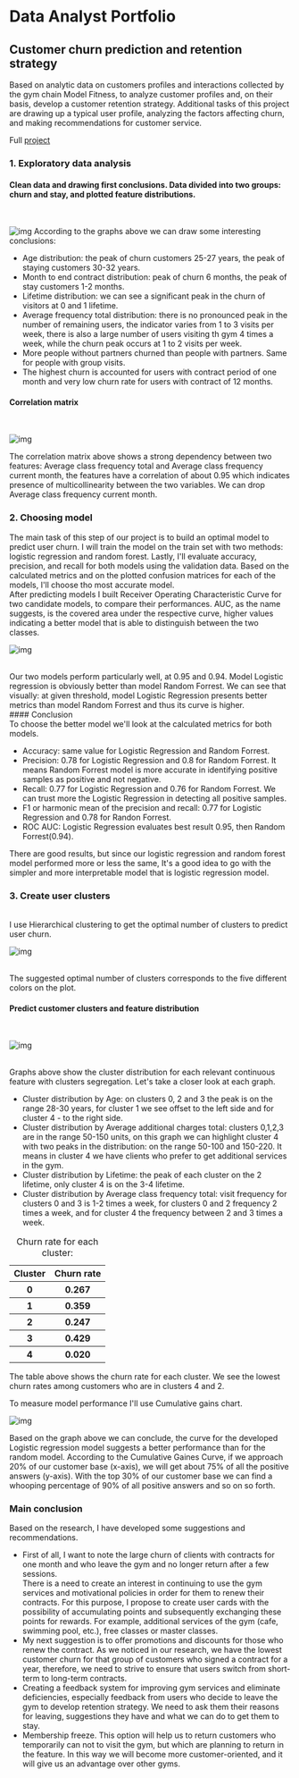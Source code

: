 # Data Analyst Portfolio

## Customer churn prediction and retention strategy

Based on analytic data on customers profiles and interactions collected by 
the gym chain Model Fitness, to analyze customer profiles and, 
on their basis, develop a customer retention strategy. Additional tasks of this project are drawing up a typical user profile, analyzing the factors affecting churn, and making recommendations for customer service.

Full [project](customer_churn_prediction_and_retention)

### 1. Exploratory data analysis

#### Clean data and drawing first conclusions. Data divided into two groups: churn and stay, and plotted feature distributions.
<br/>

![img](graphs/churn_distribution.png)
According to the graphs above we can draw some interesting conclusions:

- Age distribution: the peak of churn customers 25-27 years, the peak of staying customers 30-32 years.<br/>
- Month to end contract distribution: peak of churn 6 months, the peak of stay customers 1-2 months.<br/>
- Lifetime distribution: we can see a significant peak in the churn of visitors at 0 and 1 lifetime.<br/>
- Average frequency total distribution: there is no pronounced peak in the number of remaining users, the indicator varies from 1 to 3 visits per week, there is also a large number of users visiting th gym 4 times a week, while the churn peak occurs at 1 to 2 visits per week.<br/>
- More people without partners churned than people with partners. Same for people with group visits.<br/>
- The highest churn is accounted for users with contract period of one month and very low churn rate for users with contract of 12 months.<br/>

#### Correlation matrix
<br/>

![img](graphs/gym_corr.png)
<br/>

The correlation matrix above shows a strong dependency between two features: Average class frequency total and Average class frequency current month, the features have a correlation of about 0.95 which indicates presence of multicollinearity between the two variables. We can drop Average class frequency current month.
<br/>
### 2. Choosing model<br/>

The main task of this step of our project is to build an optimal model 
to predict user churn. I will train the model on the train set with 
two methods: logistic regression and random forest. Lastly, I'll evaluate 
accuracy, precision, and recall for both models using the validation data. 
Based on the calculated metrics and on the plotted confusion matrices for 
each of the models, I'll choose tho most accurate model.
<br/>
After predicting models I built Receiver Operating Characteristic Curve for two candidate models, to compare their performances. AUC, as the name suggests, is the covered area under the respective curve, higher values indicating a better model that is able to distinguish between the two classes.
<br/>

![img](graphs/roc_curve.png)

<br/>
Our two models perform particularly well, at 0.95 and 0.94. Model Logistic regression is obviously better than model Random Forrest. We can see that visually: at given threshold, model Logistic Regression presents better metrics than model Random Forrest and thus its curve is higher.
<br/>
#### Conclusion
<br/>
To choose the better model we'll look at the calculated metrics for  both models.

- Accuracy: same value for Logistic Regression and Random Forrest.<br/>
- Precision: 0.78 for Logistic Regression and 0.8 for Random Forrest. It means Random Forrest model is more accurate in identifying positive samples as positive and not negative.<br/>
- Recall: 0.77 for Logistic Regression and 0.76 for Random Forrest. We can trust more the Logistic Regression in detecting all positive samples.<br/>
- F1 or harmonic mean of the precision and recall: 0.77 for Logistic Regression and 0.78 for Randon Forrest.<br/>
- ROC AUC: Logistic Regression evaluates best result 0.95, then Random Forrest(0.94).<br/>

There are good results, but since our logistic regression and random forest model performed more or less the same, It's a good idea to go with the simpler and more interpretable model that is logistic regression model.
<br/>
### 3. Create user clusters
<br/>
I use Hierarchical clustering to get the optimal number of clusters to 
predict user churn.
<br/>

![img](graphs/gym_clusters.png)

<br/>
The suggested optimal number of clusters corresponds to the five different 
colors on the plot.
<br/>

#### Predict customer clusters and feature distribution

<br/>

![img](graphs/distr_clusters.png)

<br/>
Graphs above show the cluster distribution for each relevant continuous feature with clusters segregation.
Let's take a closer look at each graph.

- Cluster distribution by Age: on clusters 0, 2 and 3 the peak is on the range 28-30 years, for cluster 1 we see offset to the left side and for cluster 4 - to the right side.<br/>
- Cluster distribution by Average additional charges total: clusters 0,1,2,3 are in the range 50-150 units, on this graph we can highlight cluster 4 with two peaks in the distribution: on the range 50-100 and 150-220. It means in cluster 4 we have clients who prefer to get additional services in the gym.<br/>
- Cluster distribution by Lifetime: the peak of each cluster on the 2 lifetime, only cluster 4 is on the 3-4 lifetime.<br/>
- Cluster distribution by Average class frequency total: visit frequency for clusters 0 and 3 is 1-2 times a week, for clusters 0 and 2 frequency 2 times a week, and for cluster 4 the frequency between 2 and 3 times a week.<br/>

<table>
    <caption>Churn rate for each cluster:</caption>
    <tr>
        <th>Cluster</th>
        <th>Churn rate</th>
    </tr>
    <tr>
        <th>0</th>
        <th>0.267</th>
    </tr>
    <tr>
        <th>1</th>
        <th>0.359</th>
    </tr>
    <tr>
        <th>2</th>
        <th>0.247</th>
    </tr>
    <tr>
        <th>3</th>
        <th>0.429</th>
    </tr>
    <tr>
        <th>4</th>
        <th>0.020</th>
    </tr>
</table>

The table above shows the churn rate for each cluster. We see the lowest 
churn rates among customers who are in clusters 4 and 2.


To measure model performance I'll use Cumulative gains chart.

![img](graphs/cum_gains_curve.png)

Based on the graph above we can conclude, the curve for the developed Logistic regression model suggests a better performance than for the random model. According to the Cumulative Gaines Curve, if we approach 20% of our customer base (x-axis), we will get about 75% of all the positive answers (y-axis). With the top 30% of our customer base we can find a whooping percentage of 90% of all positive answers and so on so forth.

### Main conclusion

Based on the research, I have developed some suggestions and recommendations.

- First of all, I want to note the large churn of clients with contracts 
for one month and who leave the gym and no longer return after a few sessions.  
There is a need to create an interest in continuing to use the gym services
and motivational policies in order for them to renew their contracts. For this purpose, I propose to create user cards with the possibility 
of accumulating points and subsequently exchanging these points for rewards. 
For example, additional services of the gym (cafe, swimming pool, etc.), 
free classes or master classes.<br/>
- My next suggestion is to offer promotions and discounts for those 
who renew the contract.  As we noticed in our research, we have the lowest 
customer churn for that group of customers who signed a contract for a year,
therefore, we need to strive to ensure that users switch from short-term 
to long-term contracts.<br/>
- Creating a feedback system for improving gym services and eliminate
deficiencies, especially feedback from users who decide to leave the gym to develop retention strategy. 
We need to ask them their reasons for leaving, suggestions they have and 
what we can do to get them to stay.<br/>
- Membership freeze. This option will help us to return customers 
who temporarily can not to visit the gym, but which are planning to return
in the feature. In this way we will become more customer-oriented, 
and it will give us an advantage over other gyms.


